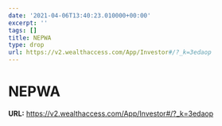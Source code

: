 ```yaml
---
date: '2021-04-06T13:40:23.010000+00:00'
excerpt: ''
tags: []
title: NEPWA
type: drop
url: https://v2.wealthaccess.com/App/Investor#/?_k=3edaop
---
```


# NEPWA

**URL:** https://v2.wealthaccess.com/App/Investor#/?_k=3edaop
